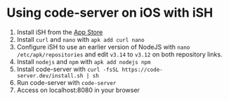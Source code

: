 # Using code-server on iOS with iSH

1. Install iSH from the [App Store](https://apps.apple.com/us/app/ish-shell/id1436902243)
2. Install `curl` and `nano` with `apk add curl nano`
3. Configure iSH to use an earlier version of NodeJS with `nano /etc/apk/repositories` and edit `v3.14` to `v3.12` on both repository links.
4. Install `nodejs` and `npm` with `apk add nodejs npm`
5. Install code-server with `curl -fsSL https://code-server.dev/install.sh | sh`
6. Run code-server with `code-server`
7. Access on localhost:8080 in your browser
